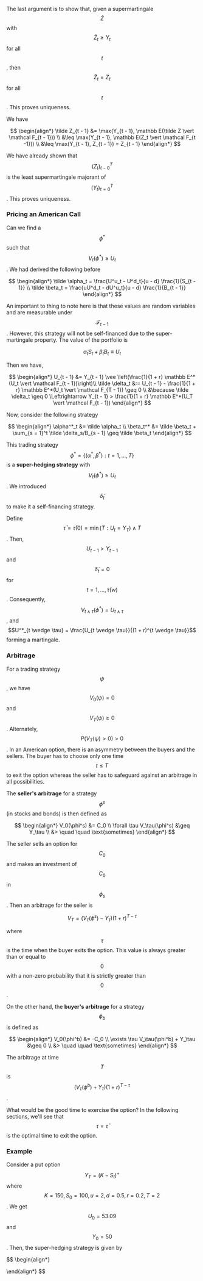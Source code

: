The last argument is to show that, given a supermartingale $$\tilde Z$$ with $$\tilde Z_t \geq Y_t$$ for all $$t$$, then $$\tilde Z_t = Z_t$$ for all $$t$$. This proves uniqueness.

We have

$$
\begin{align*}
\tilde Z_{t - 1} &= \max(Y_{t - 1}, \mathbb E(\tilde Z \vert \mathcal F_{t - 1})) \\
&\leq \max(Y_{t - 1}, \mathbb E(Z_t \vert \mathcal F_{t -1})) \\
&\leq \max(Y_{t - 1}, Z_{t - 1}) = Z_{t - 1}
\end{align*}
$$

We have already shown that $$(Z_t)_{t - 0}^T$$ is the least supermartingale majorant of $$(Y_t)_{t = 0}^T$$. This proves uniqueness.

### Pricing an American Call

Can we find a $$\phi^*$$ such that $$V_t(\phi^*) \geq U_t$$. We had derived the following before

$$
\begin{align*}
\tilde \alpha_t = \frac{U^u_t - U^d_t}{u - d} \frac{1}{S_{t - 1}} \\
\tilde \beta_t = \frac{uU^d_t - dU^u_t}{u - d} \frac{1}{B_{t - 1}} 
\end{align*}
$$

An important to thing to note here is that these values are random variables and are measurable under $$\mathcal F_{t - 1}$$. However, this strategy will not be self-financed due to the super-martingale property. The value of the portfolio is

$$
\tilde \alpha_t S_t + \tilde \beta_t B_t \equiv U_t
$$

Then we have,

$$
\begin{align*}
    U_{t - 1} &= Y_{t - 1} \vee \left(\frac{1}{1 + r} \mathbb E^*(U_t \vert \mathcal F_{t - 1})\right)\\
\tilde \delta_t &:= U_{t - 1} - \frac{1}{1 + r} \mathbb E^*(U_t \vert \mathcal F_{T - 1}) \geq 0 \\
&\because \tilde \delta_t \geq 0 \Leftrightarrow Y_{t - 1} > \frac{1}{1 + r} \mathbb E^*(U_T \vert \mathcal F_{t - 1}) 
\end{align*}
$$

Now, consider the following strategy

$$
\begin{align*}
\alpha^*_t &= \tilde \alpha_t \\
\beta_t^* &= \tilde \beta_t + \sum_{s = 1}^t \tilde \delta_s/B_{s - 1} \geq \tilde \beta_t
\end{align*}
$$

This trading strategy $$\phi^* = \{(\alpha^*, \beta^*): t = 1, \dots, T\}$$ is a **super-hedging strategy** with $$V_t(\phi^*) \geq U_t$$. We introduced $$\tilde \delta_t$$ to make it a self-financing strategy.

Define $$\bar \tau = \bar \tau(0) = \min(T: U_t = Y_T) \wedge T$$. Then, $$U_{t - 1} > Y_{t - 1}$$  and $$\tilde \delta_t = 0$$ for $$t = 1, \dots, \bar \tau(w)$$.  Consequently, $$V_{t \wedge \tau}(\phi^*) = U_{t \wedge \tau}$$, and $$U^*_{t \wedge \tau} = \frac{U_{t \wedge \tau}}{(1 + r)^{t \wedge \tau}}$$ forming a martingale.

### Arbitrage

For a trading strategy $$\psi$$, we have $$V_0(\psi) = 0$$ and $$V_T(\psi) \geq 0$$. Alternately, $$P(V_T(\psi) > 0) > 0$$. In an American option, there is an asymmetry between the buyers and the sellers. The buyer has to choose only one time $$t \leq T$$ to exit the option whereas the seller has to safeguard against an arbitrage in all possibilities.

The **seller's arbitrage** for a strategy $$\phi^s$$ (in stocks and bonds) is then defined as

$$
\begin{align*}
    V_0(\phi^s) &= C_0 \\
    \forall \tau V_\tau(\phi^s) &\geq Y_\tau \\
&> \quad \quad \text{sometimes}
\end{align*}
$$

The seller sells an option for $$C_0$$ and makes an investment of $$C_0$$ in $$\phi_s$$. Then an arbitrage for the seller is

$$
V_T = (V_\tau(\phi^s) - Y_\tau)(1 + r)^{T - \tau}
$$

where $$\tau$$ is the time when the buyer exits the option. This value is always greater than or equal to $$0$$ with a non-zero probability that it is strictly greater than $$0$$. 

On the other hand, the **buyer's arbitrage** for a strategy $$\phi_b$$ is defined as

$$
\begin{align*}
V_0(\phi^b) &= -C_0 \\
\exists \tau V_\tau(\phi^b) + Y_\tau &\geq 0 \\
&> \quad \quad \text{sometimes}
\end{align*}
$$

The arbitrage at time $$T$$ is $$(V_\tau(\phi^b) + Y_\tau)(1 + r)^{T - \tau}$$.

What would be the good time to exercise the option? In the following sections, we'll see that $$\tau = \bar \tau$$ is the optimal time to exit the option.

### Example

Consider a put option $$Y_T = (K - S_t)^+$$ where $$K = 150, S_0 = 100, u = 2, d = 0.5, r = 0.2, T = 2$$. We get $$U_0 = 53.09$$ and $$Y_0 = 50$$. Then, the super-hedging strategy is given by

$$
\begin{align*}

\end{align*}
$$
